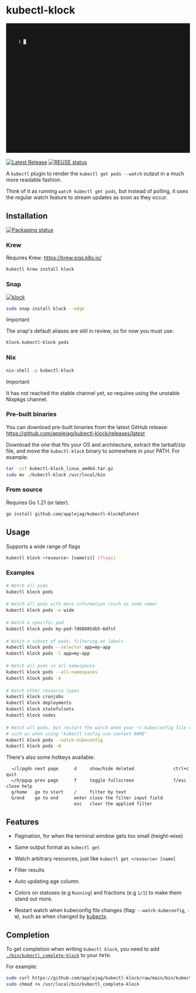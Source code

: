 <!--
SPDX-FileCopyrightText: 2023 Kalle Fagerberg

SPDX-License-Identifier: CC-BY-4.0
-->

# kubectl-klock

![demonstration animation](docs/demo.gif)

[![Latest Release](https://img.shields.io/github/release/applejag/kubectl-klock.svg)](https://github.com/applejag/kubectl-klock/releases)
[![REUSE status](https://api.reuse.software/badge/github.com/applejag/kubectl-klock)](https://api.reuse.software/info/github.com/applejag/kubectl-klock)

A `kubectl` plugin to render the `kubectl get pods --watch` output in a
much more readable fashion.

Think of it as running `watch kubectl get pods`, but instead of polling,
it uses the regular watch feature to stream updates as soon as they occur.

## Installation

[![Packaging status](https://repology.org/badge/vertical-allrepos/kubectl-klock.svg)](https://repology.org/project/kubectl-klock/versions)

### Krew

Requires Krew: <https://krew.sigs.k8s.io/>

```sh
kubectl krew install klock
```

### Snap

[![klock](https://snapcraft.io/klock/badge.svg)](https://snapcraft.io/klock)

```sh
sudo snap install klock --edge
```

> [!IMPORTANT]
> The snap's default aliases are still in review, so for now you must use:
>
> ```sh
> klock.kubectl-klock pods
> ```

### Nix

```sh
nix-shell -p kubectl-klock
```

> [!IMPORTANT]
> It has not reached the stable channel yet, so requires using the unstable
> Nixpkgs channel.

### Pre-built binaries

You can download pre-built binaries from the latest GitHub release: <https://github.com/applejag/kubectl-klock/releases/latest>

Download the one that fits your OS and architecture, extract the
tarball/zip file, and move the `kubectl-klock` binary to somewhere in your PATH.
For example:

```sh
tar -xzf kubectl-klock_linux_amd64.tar.gz
sudo mv ./kubectl-klock /usr/local/bin
```

### From source

Requires Go 1.21 (or later).

```sh
go install github.com/applejag/kubectl-klock@latest
```

## Usage

Supports a wide range of flags

```sh
kubectl klock <resource> [name(s)] [flags]
```

### Examples

```sh
# Watch all pods
kubectl klock pods

# Watch all pods with more information (such as node name)
kubectl klock pods -o wide

# Watch a specific pod
kubectl klock pods my-pod-7d68885db5-6dfst

# Watch a subset of pods, filtering on labels
kubectl klock pods --selector app=my-app
kubectl klock pods -l app=my-app

# Watch all pods in all namespaces
kubectl klock pods --all-namespaces
kubectl klock pods -A

# Watch other resource types
kubectl klock cronjobs
kubectl klock deployments
kubectl klock statefulsets
kubectl klock nodes

# Watch all pods, but restart the watch when your ~/.kube/config file changes,
# such as when using "kubectl config use-context NAME"
kubectl klock pods --watch-kubeconfig
kubectl klock pods -W
```

There's also some hotkeys available:

```text
  →/l/pgdn next page      d     show/hide deleted               ctrl+c quit
  ←/h/pgup prev page      f     toggle fullscreen               ?/esc  close help
  g/home   go to start    /     filter by text
  G/end    go to end      enter close the filter input field
                          esc   clear the applied filter
```

## Features

- Pagination, for when the terminal window gets too small (height-wise)

- Same output format as `kubectl get`

- Watch arbitrary resources, just like `kubectl get <resource> [name]`

- Filter results

- Auto updating age column.

- Colors on statuses (e.g `Running`) and fractions (e.g `1/1`) to make
  them stand out more.

- Restart watch when kubeconfig file changes (flag: `--watch-kubeconfig`, `-W`),
  such as when changed by [kubectx](https://github.com/ahmetb/kubectx).

## Completion

To get completion when writing `kubectl klock`, you need to add
[`./bin/kubectl_complete-klock`](./bin/kubectl_complete-klock)
to your `PATH`.

For example:

```sh
sudo curl https://github.com/applejag/kubectl-klock/raw/main/bin/kubectl_complete-klock -o /usr/local/bin/kubectl_complete-klock
sudo chmod +x /usr/local/bin/kubectl_complete-klock
```
